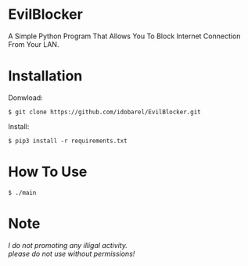 # EvilBlocker
A Simple Python Program That Allows You To Block Internet Connection From Your LAN.

# Installation
Donwload:
```
$ git clone https://github.com/idobarel/EvilBlocker.git
```
Install:
```
$ pip3 install -r requirements.txt
```

# How To Use
```
$ ./main
```

# Note
*I do not promoting any illigal activity.<br>
please do not use without permissions!*
